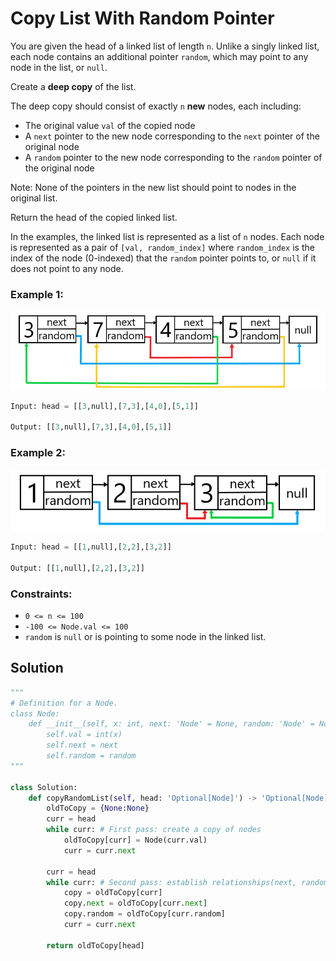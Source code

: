 # Copy List With Random Pointer
You are given the head of a linked list of length `n`. Unlike a singly linked list, each node contains an additional pointer `random`, which may point to any node in the list, or `null`.

Create a **deep copy** of the list.

The deep copy should consist of exactly `n` **new** nodes, each including:

- The original value `val` of the copied node
- A `next` pointer to the new node corresponding to the `next` pointer of the original node
- A `random` pointer to the new node corresponding to the `random` pointer of the original node

Note: None of the pointers in the new list should point to nodes in the original list.

Return the head of the copied linked list.

In the examples, the linked list is represented as a list of `n` nodes. Each node is represented as a pair of `[val, random_index]` where `random_index` is the index of the node (0-indexed) that the `random` pointer points to, or `null` if it does not point to any node.

### Example 1:

![example 1](/Linked_List/Images/public.png)

```python
Input: head = [[3,null],[7,3],[4,0],[5,1]]

Output: [[3,null],[7,3],[4,0],[5,1]]
```

### Example 2:

![example 2](/Linked_List/Images/public-2.png)

```python
Input: head = [[1,null],[2,2],[3,2]]

Output: [[1,null],[2,2],[3,2]]
```

### Constraints:
- `0 <= n <= 100`
- `-100 <= Node.val <= 100`
- `random` is `null` or is pointing to some node in the linked list.

## Solution
```python
"""
# Definition for a Node.
class Node:
    def __init__(self, x: int, next: 'Node' = None, random: 'Node' = None):
        self.val = int(x)
        self.next = next
        self.random = random
"""

class Solution:
    def copyRandomList(self, head: 'Optional[Node]') -> 'Optional[Node]':
        oldToCopy = {None:None}
        curr = head
        while curr: # First pass: create a copy of nodes
            oldToCopy[curr] = Node(curr.val)
            curr = curr.next

        curr = head
        while curr: # Second pass: establish relationships(next, random)
            copy = oldToCopy[curr]
            copy.next = oldToCopy[curr.next]
            copy.random = oldToCopy[curr.random]
            curr = curr.next

        return oldToCopy[head]
```